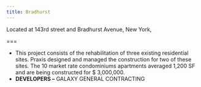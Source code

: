 ```yaml
---
title: Bradhurst
---
```


Located at 143rd street and Bradhurst Avenue, New York, 

===

-   This project consists of the rehabilitation of three existing residential sites.
    Praxis designed and managed the construction for two of these sites.
    The 10 market rate condominiums apartments averaged 1,200 SF and are
    being constructed for $ 3,000,000.
-   **DEVELOPERS –** GALAXY GENERAL CONTRACTING
